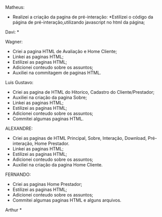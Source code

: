Matheus:

* Realizei a criação da pagina de pré-interação:
*Estilizei o código da página de pré-interação,utilizando javascript no html da página;

Davi:
* 

  
Wagner: 

* Criei a pagina HTML de Avaliação e Home Cliente;
* Linkei as paginas HTML;
* Estilizei as paginas HTML;
* Adicionei conteudo sobre os assuntos;
* Auxiliei na commitagem de paginas HTML.

Luis Gustavo: 
* Criei as pagina de HTML do Hitorico, Cadastro do Cliente/Prestador;
* Auxiliei na criação da pagina Sobre;
* Linkei as paginas HTML;
* Estilizei as paginas HTML;
* Adicionei conteudo sobre os assuntos;
* Commitei algumas paginas HTML.


ALEXANDRE:
* Criei as paginas de HTML Principal, Sobre, Interação, Download, Pré-interação, Home Prestador.
* Linkei as paginas HTML;
* Estilizei as paginas HTML;
* Adicionei conteudo sobre os assuntos;
* Auxiliei na criação da pagina Home Cliente.


FERNANDO:
* Criei as paginas Home Prestador;
* Estilizei as paginas HTML;
* Adicionei conteudo sobre os assuntos;
* Commitei algumas paginas HTML e alguns arquivos.

Arthur
* 
